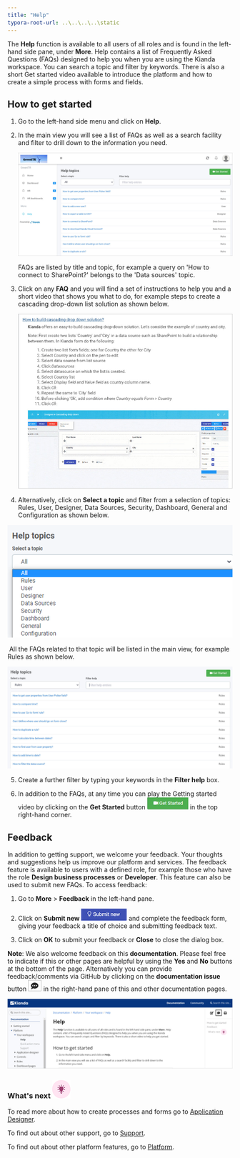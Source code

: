 ```yaml
---
title: "Help"
typora-root-url: ..\..\..\..\static
---
```


The **Help** function is available to all users of all roles and is found in the left-hand side pane, under **More**. Help contains a list of Frequently Asked Questions (FAQs) designed to help you when you are using the Kianda workspace. You can search a topic and filter by keywords. There is also a short Get started video available to introduce the platform and how to create a simple process with forms and fields.



## How to get started ##

1. Go to the left-hand side menu and click on **Help**.

2. In the main view you will see a list of FAQs as well as a search facility and filter to drill down to the information you need.

   ![Help topics](/images/help-topics.jpg)

   FAQs are listed by title and topic, for example a query on 'How to connect to SharePoint?' belongs to the 'Data sources' topic.

3. Click on any **FAQ** and you will find a set of instructions to help you and a short video that shows you what to do, for example steps to create a cascading drop-down list solution as shown below.

   ![Example of a help topic on cascading lists](/images/help-cascading-dropdown.jpg)

4. Alternatively, click on **Select a topic** and filter from a selection of topics: Rules, User, Designer, Data Sources, Security, Dashboard, General and Configuration as shown below.

![Help topics](/images/helptopics.png)

   

​	All the FAQs related to that topic will be listed in the main view, for example Rules as shown below. 

![Help topics example of Rules](/images/help-rules-example.jpg)

5. Create a further filter by typing your keywords in the **Filter help** box.

6. In addition to the FAQs, at any time you can play the Getting started video by clicking on the **Get Started** button ![Get started video](/images/getstarted.png) in the top right-hand corner.



## Feedback ##
In addition to getting support, we welcome your feedback. Your thoughts and suggestions help us improve our platform and services. The feedback feature is available to users with a defined role, for example those who have the role **Design business processes** or **Developer**. This feature can also be used to submit new FAQs. To access feedback:
1. Go to **More** > **Feedback** in the left-hand pane. 

2. Click on **Submit new** ![Submit feedback](/images/submit-feedback.jpg) and complete the feedback form, giving your feedback a title of choice and submitting feedback text. 

3. Click on **OK** to submit your feedback or **Close** to close the dialog box. 

**Note**: We also welcome feedback on this **documentation**. Please feel free to indicate if this or other pages are helpful by using the **Yes** and **No** buttons at the bottom of the page. Alternatively you can provide feedback/comments via GitHub by clicking on the **documentation issue** button ![Documentation issue button](/images/documentation-issue.jpg) in the right-hand pane of this and other documentation pages.

![Feedback via github](/images/feedback-github.jpg)



### What's next  ![Idea icon](/images/18.png) ###

To read more about how to create processes and forms go to [Application Designer](/platform/application-designer/).

To find out about other support, go to [Support](/platform/general/support/).

To find out about other platform features, go to [Platform](/platform/).
